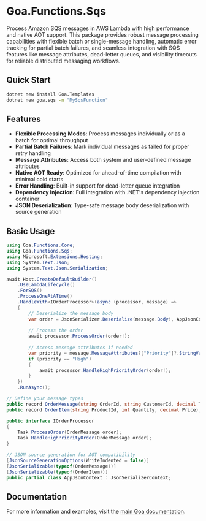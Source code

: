# Goa.Functions.Sqs

Process Amazon SQS messages in AWS Lambda with high performance and native AOT support. This package provides robust message processing capabilities with flexible batch or single-message handling, automatic error tracking for partial batch failures, and seamless integration with SQS features like message attributes, dead-letter queues, and visibility timeouts for reliable distributed messaging workflows.

## Quick Start

```bash
dotnet new install Goa.Templates
dotnet new goa.sqs -n "MySqsFunction"
```

## Features

- **Flexible Processing Modes**: Process messages individually or as a batch for optimal throughput
- **Partial Batch Failures**: Mark individual messages as failed for proper retry handling
- **Message Attributes**: Access both system and user-defined message attributes
- **Native AOT Ready**: Optimized for ahead-of-time compilation with minimal cold starts
- **Error Handling**: Built-in support for dead-letter queue integration
- **Dependency Injection**: Full integration with .NET's dependency injection container
- **JSON Deserialization**: Type-safe message body deserialization with source generation

## Basic Usage

```csharp
using Goa.Functions.Core;
using Goa.Functions.Sqs;
using Microsoft.Extensions.Hosting;
using System.Text.Json;
using System.Text.Json.Serialization;

await Host.CreateDefaultBuilder()
    .UseLambdaLifecycle()
    .ForSQS()
    .ProcessOneAtATime()
    .HandleWith<IOrderProcessor>(async (processor, message) =>
    {
        // Deserialize the message body
        var order = JsonSerializer.Deserialize(message.Body!, AppJsonContext.Default.OrderMessage);
        
        // Process the order
        await processor.ProcessOrder(order!);
        
        // Access message attributes if needed
        var priority = message.MessageAttributes?["Priority"]?.StringValue;
        if (priority == "High")
        {
            await processor.HandleHighPriorityOrder(order!);
        }
    })
    .RunAsync();

// Define your message types
public record OrderMessage(string OrderId, string CustomerId, decimal Total, List<OrderItem> Items);
public record OrderItem(string ProductId, int Quantity, decimal Price);

public interface IOrderProcessor
{
    Task ProcessOrder(OrderMessage order);
    Task HandleHighPriorityOrder(OrderMessage order);
}

// JSON source generation for AOT compatibility
[JsonSourceGenerationOptions(WriteIndented = false)]
[JsonSerializable(typeof(OrderMessage))]
[JsonSerializable(typeof(OrderItem))]
public partial class AppJsonContext : JsonSerializerContext;
```

## Documentation

For more information and examples, visit the [main Goa documentation](https://github.com/im5tu/goa).
